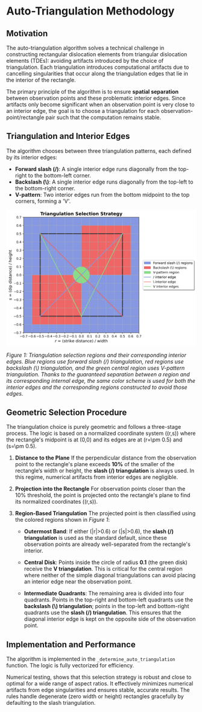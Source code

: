 # Auto-Triangulation Methodology

## Motivation

The auto-triangulation algorithm solves a technical challenge in constructing rectangular dislocation elements from triangular dislocation elements (TDEs): avoiding artifacts introduced by the choice of triangulation. Each triangulation introduces computational artifacts due to cancelling singularities that occur along the triangulation edges that lie in the interior of the rectangle.

The primary principle of the algorithm is to ensure **spatial separation** between observation points and these problematic interior edges. Since artifacts only become significant when an observation point is very close to an interior edge, the goal is to choose a triangulation for each observation-point/rectangle pair such that the computation remains stable.

## Triangulation and Interior Edges

The algorithm chooses between three triangulation patterns, each defined by its interior edges:

- **Forward slash (/)**: A single interior edge runs diagonally from the top-right to the bottom-left corner.
- **Backslash (\\)**: A single interior edge runs diagonally from the top-left to the bottom-right corner.
- **V-pattern**: Two interior edges run from the bottom midpoint to the top corners, forming a 'V'.

![Triangulation Selection Strategy](figures/triangulation_schematic.svg)

*Figure 1: Triangulation selection regions and their corresponding interior edges. Blue regions use forward slash (/) triangulation, red regions use backslash (\\) triangulation, and the green central region uses V-pattern triangulation. Thanks to the guaranteed separation between a region and its corresponding internal edge, the same color scheme is used for both the interior edges and the corresponding regions constructed to avoid those edges.*

## Geometric Selection Procedure

The triangulation choice is purely geometric and follows a three-stage process. The logic is based on a normalized coordinate system \((r,s)\) where the rectangle's midpoint is at (0,0) and its edges are at \(r=\pm 0.5\) and \(s=\pm 0.5\).

1. **Distance to the Plane**
    If the perpendicular distance from the observation point to the rectangle's plane exceeds **10%** of the smaller of the rectangle’s width or height, the **slash (/) triangulation** is always used. In this regime, numerical artifacts from interior edges are negligible.

2. **Projection into the Rectangle**
    For observation points closer than the 10% threshold, the point is projected onto the rectangle's plane to find its normalized coordinates \((r,s)\).

3. **Region-Based Triangulation**
    The projected point is then classified using the colored regions shown in *Figure 1*:

    - **Outermost Band**: If either \(|r|>0.6\) or \(|s|>0.6\), the **slash (/) triangulation** is used as the standard default, since these observation points are already well-separated from the rectangle's interior.

    - **Central Disk**: Points inside the circle of radius **0.1** (the green disk) receive the **V triangulation**. This is critical for the central region where neither of the simple diagonal triangulations can avoid placing an interior edge near the observation point.

    - **Intermediate Quadrants**: The remaining area is divided into four quadrants. Points in the top-right and bottom-left quadrants use the **backslash (\\) triangulation**; points in the top-left and bottom-right quadrants use the **slash (/) triangulation**. This ensures that the diagonal interior edge is kept on the opposite side of the observation point.

## Implementation and Performance

The algorithm is implemented in the `_determine_auto_triangulation` function. The logic is fully vectorized for efficiency.

Numerical testing, shows that this selection strategy is robust and close to optimal for a wide range of aspect ratios. It effectively minimizes numerical artifacts from edge singularities and ensures stable, accurate results. The rules handle degenerate (zero width or height) rectangles gracefully by defaulting to the slash triangulation.
